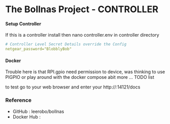 # The Bollnas Project - CONTROLLER

#### Setup Controller
If this is a controller install then nano controller.env in controller directory

``` yml
# Controller Level Secret Details override the Config
netgear_password="BlobblyBob"
```

#### Docker
Trouble here is that RPI.gpio need permission to device,  was thinking to use
PIGPIO or play around with the docker compose abit more ... TODO list

to test go to your web browser and enter your http://<RPi ip>:14121/docs




### Reference
- GitHub : leerobo/bollnas
- Docker Hub :

